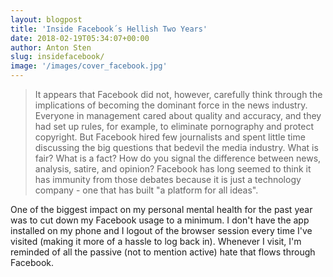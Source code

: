 ```yaml
---
layout: blogpost
title: 'Inside Facebook´s Hellish Two Years'
date: 2018-02-19T05:34:07+00:00
author: Anton Sten
slug: insidefacebook/
image: '/images/cover_facebook.jpg'
---
```


>It appears that Facebook did not, however, carefully think through the implications of becoming the dominant force in the news industry. Everyone in management cared about quality and accuracy, and they had set up rules, for example, to eliminate pornography and protect copyright. But Facebook hired few journalists and spent little time discussing the big questions that bedevil the media industry. What is fair? What is a fact? How do you signal the difference between news, analysis, satire, and opinion? Facebook has long seemed to think it has immunity from those debates because it is just a technology company - one that has built "a platform for all ideas".

One of the biggest impact on my personal mental health for the past year was to cut down my Facebook usage to a minimum. I don't have the app installed on my phone and I logout of the browser session every time I've visited (making it more of a hassle to log back in). Whenever I visit, I'm reminded of all the passive (not to mention active) hate that flows through Facebook.  
